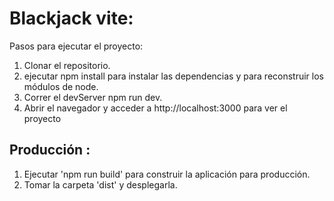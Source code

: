 # Blackjack vite: 

Pasos para ejecutar el proyecto:
1. Clonar el repositorio.
2. ejecutar npm install para instalar las dependencias y para reconstruir los módulos de node. 
3. Correr el devServer npm run dev.
4. Abrir el navegador y acceder a http://localhost:3000 para ver el proyecto

## Producción :
1. Ejecutar 'npm run build' para construir la aplicación para producción.
2. Tomar la carpeta 'dist' y desplegarla. 
